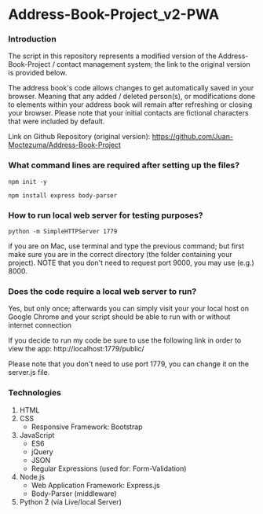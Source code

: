 # Address-Book-Project_v2-PWA

### Introduction

The script in this repository represents a modified version of the
Address-Book-Project / contact management system; the link to the original
version is provided below.

The address book's code allows changes to get automatically 
saved in your browser. Meaning that any added / deleted person(s), or 
modifications done to elements within your address book will remain
after refreshing or closing your browser. Please note that your initial
contacts are fictional characters that were included by default.

Link on Github Repository (original version): https://github.com/Juan-Moctezuma/Address-Book-Project

### What command lines are required after setting up the files?

`npm init -y`

`npm install express body-parser`

### How to run local web server for testing purposes?

`python -m SimpleHTTPServer 1779`

if you are on Mac, use terminal and type the previous command; but first 
make sure you are in the correct directory (the folder containing your project).
NOTE that you don't need to request port 9000, you may use (e.g.) 8000.

### Does the code require a local web server to run?
Yes, but only once; afterwards you can simply visit your your local host on Google Chrome
and your script should be able to run with or without internet connection

If you decide to run my code be sure to use the following link
in order to view the app: http://localhost:1779/public/

Please note that you don't need to use port 1779, you can change it
on the server.js file.

### Technologies

1. HTML
2. CSS
   * Responsive Framework: Bootstrap
3. JavaScript
   * ES6
   * jQuery
   * JSON
   * Regular Expressions (used for: Form-Validation)
4. Node.js
   * Web Application Framework: Express.js
   * Body-Parser (middleware)
5. Python 2 (via Live/local Server)
